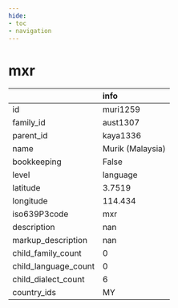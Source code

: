 ```yaml
---
hide:
- toc
- navigation
---
```

# mxr
|                      | info             |
|:---------------------|:-----------------|
| id                   | muri1259         |
| family_id            | aust1307         |
| parent_id            | kaya1336         |
| name                 | Murik (Malaysia) |
| bookkeeping          | False            |
| level                | language         |
| latitude             | 3.7519           |
| longitude            | 114.434          |
| iso639P3code         | mxr              |
| description          | nan              |
| markup_description   | nan              |
| child_family_count   | 0                |
| child_language_count | 0                |
| child_dialect_count  | 6                |
| country_ids          | MY               |